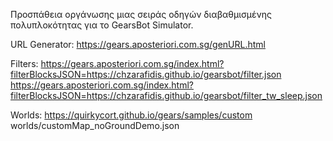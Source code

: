 Προσπάθεια οργάνωσης μιας σειράς οδηγών διαβαθμισμένης πολυπλοκότητας για το GearsBot Simulator.

URL Generator:
https://gears.aposteriori.com.sg/genURL.html

Filters:
https://gears.aposteriori.com.sg/index.html?filterBlocksJSON=https://chzarafidis.github.io/gearsbot/filter.json
https://gears.aposteriori.com.sg/index.html?filterBlocksJSON=https://chzarafidis.github.io/gearsbot/filter_tw_sleep.json

Worlds:
https://quirkycort.github.io/gears/samples/custom worlds/customMap_noGroundDemo.json


